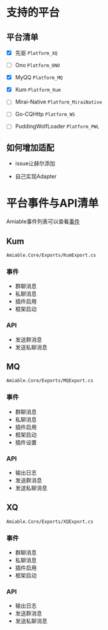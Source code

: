 # 支持的平台

## 平台清单

- [x] 先驱 `Platform_XQ`

- [ ] Ono `Platform_ONO`

- [x] MyQQ `Platform_MQ`

- [x] Kum `Platform_Kum`

- [ ] Mirai-Native `Platform_MiraiNative`

- [ ] Go-CQHttp `Platform_WS`

- [ ] PuddingWolfLoader `Platform_PWL`


## 如何增加适配

* issue让赫尔添加
  
* 自己实现Adapter


# 平台事件与API清单
Amiable事件列表可以查看[事件]()
## Kum
`Amiable.Core/Exports/KumExport.cs`
### 事件
- 群聊消息
- 私聊消息
- 插件启用
- 框架启动

### API
- 发送群消息
- 发送私聊消息

## MQ
`Amiable.Core/Exports/MQExport.cs`
### 事件
- 群聊消息
- 私聊消息
- 插件启用
- 框架启动
- 插件设置

### API
- 输出日志
- 发送群消息
- 发送私聊消息

## XQ
`Amiable.Core/Exports/XQExport.cs`
### 事件
- 群聊消息
- 私聊消息
- 插件启用
- 框架启动

### API
- 输出日志
- 发送群消息
- 发送私聊消息